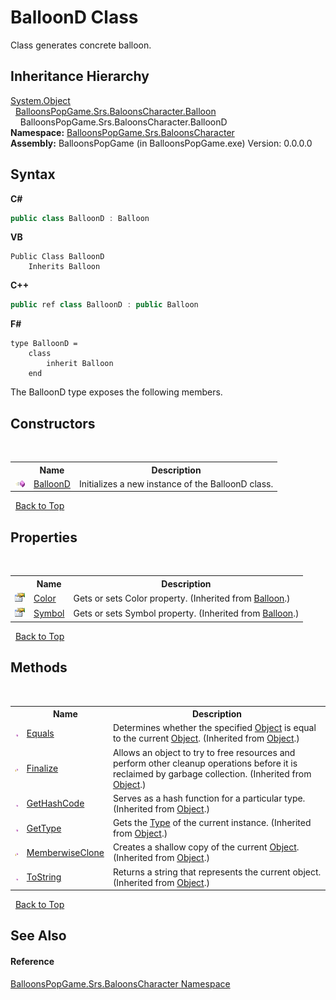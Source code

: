 # BalloonD Class
 

Class generates concrete balloon.


## Inheritance Hierarchy
<a href="http://msdn2.microsoft.com/en-us/library/e5kfa45b" target="_blank">System.Object</a><br />&nbsp;&nbsp;<a href="T_BalloonsPopGame_Srs_BaloonsCharacter_Balloon">BalloonsPopGame.Srs.BaloonsCharacter.Balloon</a><br />&nbsp;&nbsp;&nbsp;&nbsp;BalloonsPopGame.Srs.BaloonsCharacter.BalloonD<br />
**Namespace:**&nbsp;<a href="N_BalloonsPopGame_Srs_BaloonsCharacter">BalloonsPopGame.Srs.BaloonsCharacter</a><br />**Assembly:**&nbsp;BalloonsPopGame (in BalloonsPopGame.exe) Version: 0.0.0.0

## Syntax

**C#**<br />
``` C#
public class BalloonD : Balloon
```

**VB**<br />
``` VB
Public Class BalloonD
	Inherits Balloon
```

**C++**<br />
``` C++
public ref class BalloonD : public Balloon
```

**F#**<br />
``` F#
type BalloonD =  
    class
        inherit Balloon
    end
```

The BalloonD type exposes the following members.


## Constructors
&nbsp;<table><tr><th></th><th>Name</th><th>Description</th></tr><tr><td>![Public method](media/pubmethod.gif "Public method")</td><td><a href="M_BalloonsPopGame_Srs_BaloonsCharacter_BalloonD__ctor">BalloonD</a></td><td>
Initializes a new instance of the BalloonD class.</td></tr></table>&nbsp;
<a href="#balloond-class">Back to Top</a>

## Properties
&nbsp;<table><tr><th></th><th>Name</th><th>Description</th></tr><tr><td>![Public property](media/pubproperty.gif "Public property")</td><td><a href="P_BalloonsPopGame_Srs_BaloonsCharacter_Balloon_Color">Color</a></td><td>
Gets or sets Color property.
 (Inherited from <a href="T_BalloonsPopGame_Srs_BaloonsCharacter_Balloon">Balloon</a>.)</td></tr><tr><td>![Public property](media/pubproperty.gif "Public property")</td><td><a href="P_BalloonsPopGame_Srs_BaloonsCharacter_Balloon_Symbol">Symbol</a></td><td>
Gets or sets Symbol property.
 (Inherited from <a href="T_BalloonsPopGame_Srs_BaloonsCharacter_Balloon">Balloon</a>.)</td></tr></table>&nbsp;
<a href="#balloond-class">Back to Top</a>

## Methods
&nbsp;<table><tr><th></th><th>Name</th><th>Description</th></tr><tr><td>![Public method](media/pubmethod.gif "Public method")</td><td><a href="http://msdn2.microsoft.com/en-us/library/bsc2ak47" target="_blank">Equals</a></td><td>
Determines whether the specified <a href="http://msdn2.microsoft.com/en-us/library/e5kfa45b" target="_blank">Object</a> is equal to the current <a href="http://msdn2.microsoft.com/en-us/library/e5kfa45b" target="_blank">Object</a>.
 (Inherited from <a href="http://msdn2.microsoft.com/en-us/library/e5kfa45b" target="_blank">Object</a>.)</td></tr><tr><td>![Protected method](media/protmethod.gif "Protected method")</td><td><a href="http://msdn2.microsoft.com/en-us/library/4k87zsw7" target="_blank">Finalize</a></td><td>
Allows an object to try to free resources and perform other cleanup operations before it is reclaimed by garbage collection.
 (Inherited from <a href="http://msdn2.microsoft.com/en-us/library/e5kfa45b" target="_blank">Object</a>.)</td></tr><tr><td>![Public method](media/pubmethod.gif "Public method")</td><td><a href="http://msdn2.microsoft.com/en-us/library/zdee4b3y" target="_blank">GetHashCode</a></td><td>
Serves as a hash function for a particular type.
 (Inherited from <a href="http://msdn2.microsoft.com/en-us/library/e5kfa45b" target="_blank">Object</a>.)</td></tr><tr><td>![Public method](media/pubmethod.gif "Public method")</td><td><a href="http://msdn2.microsoft.com/en-us/library/dfwy45w9" target="_blank">GetType</a></td><td>
Gets the <a href="http://msdn2.microsoft.com/en-us/library/42892f65" target="_blank">Type</a> of the current instance.
 (Inherited from <a href="http://msdn2.microsoft.com/en-us/library/e5kfa45b" target="_blank">Object</a>.)</td></tr><tr><td>![Protected method](media/protmethod.gif "Protected method")</td><td><a href="http://msdn2.microsoft.com/en-us/library/57ctke0a" target="_blank">MemberwiseClone</a></td><td>
Creates a shallow copy of the current <a href="http://msdn2.microsoft.com/en-us/library/e5kfa45b" target="_blank">Object</a>.
 (Inherited from <a href="http://msdn2.microsoft.com/en-us/library/e5kfa45b" target="_blank">Object</a>.)</td></tr><tr><td>![Public method](media/pubmethod.gif "Public method")</td><td><a href="http://msdn2.microsoft.com/en-us/library/7bxwbwt2" target="_blank">ToString</a></td><td>
Returns a string that represents the current object.
 (Inherited from <a href="http://msdn2.microsoft.com/en-us/library/e5kfa45b" target="_blank">Object</a>.)</td></tr></table>&nbsp;
<a href="#balloond-class">Back to Top</a>

## See Also


#### Reference
<a href="N_BalloonsPopGame_Srs_BaloonsCharacter">BalloonsPopGame.Srs.BaloonsCharacter Namespace</a><br />